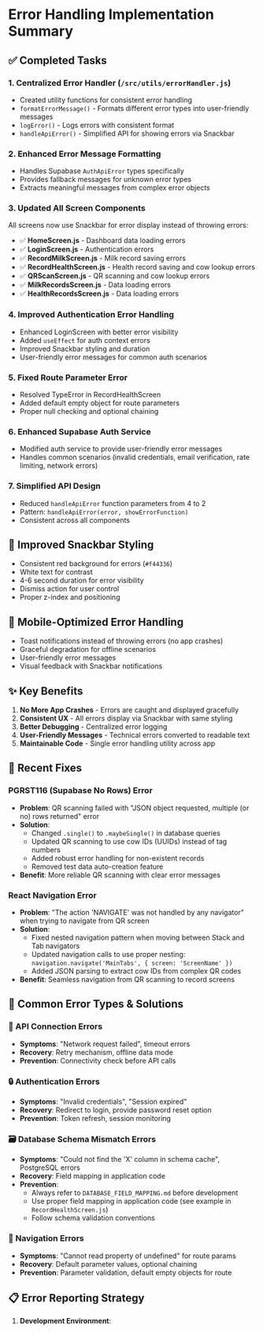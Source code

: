 # Error Handling Implementation Summary

## ✅ Completed Tasks

### 1. **Centralized Error Handler** (`/src/utils/errorHandler.js`)
- Created utility functions for consistent error handling
- `formatErrorMessage()` - Formats different error types into user-friendly messages
- `logError()` - Logs errors with consistent format
- `handleApiError()` - Simplified API for showing errors via Snackbar

### 2. **Enhanced Error Message Formatting**
- Handles Supabase `AuthApiError` types specifically
- Provides fallback messages for unknown error types
- Extracts meaningful messages from complex error objects

### 3. **Updated All Screen Components**
All screens now use Snackbar for error display instead of throwing errors:
- ✅ **HomeScreen.js** - Dashboard data loading errors
- ✅ **LoginScreen.js** - Authentication errors
- ✅ **RecordMilkScreen.js** - Milk record saving errors
- ✅ **RecordHealthScreen.js** - Health record saving and cow lookup errors
- ✅ **QRScanScreen.js** - QR scanning and cow lookup errors
- ✅ **MilkRecordsScreen.js** - Data loading errors
- ✅ **HealthRecordsScreen.js** - Data loading errors

### 4. **Improved Authentication Error Handling**
- Enhanced LoginScreen with better error visibility
- Added `useEffect` for auth context errors
- Improved Snackbar styling and duration
- User-friendly error messages for common auth scenarios

### 5. **Fixed Route Parameter Error**
- Resolved TypeError in RecordHealthScreen
- Added default empty object for route parameters
- Proper null checking and optional chaining

### 6. **Enhanced Supabase Auth Service**
- Modified auth service to provide user-friendly error messages
- Handles common scenarios (invalid credentials, email verification, rate limiting, network errors)

### 7. **Simplified API Design**
- Reduced `handleApiError` function parameters from 4 to 2
- Pattern: `handleApiError(error, showErrorFunction)`
- Consistent across all components

## 🎨 Improved Snackbar Styling
- Consistent red background for errors (`#f44336`)
- White text for contrast
- 4-6 second duration for error visibility
- Dismiss action for user control
- Proper z-index and positioning

## 📱 Mobile-Optimized Error Handling
- Toast notifications instead of throwing errors (no app crashes)
- Graceful degradation for offline scenarios
- User-friendly error messages
- Visual feedback with Snackbar notifications

## ✨ Key Benefits
1. **No More App Crashes** - Errors are caught and displayed gracefully
2. **Consistent UX** - All errors display via Snackbar with same styling
3. **Better Debugging** - Centralized error logging
4. **User-Friendly Messages** - Technical errors converted to readable text
5. **Maintainable Code** - Single error handling utility across app

## 🔧 Recent Fixes

### PGRST116 (Supabase No Rows) Error
- **Problem**: QR scanning failed with "JSON object requested, multiple (or no) rows returned" error
- **Solution**: 
  - Changed `.single()` to `.maybeSingle()` in database queries
  - Updated QR scanning to use cow IDs (UUIDs) instead of tag numbers
  - Added robust error handling for non-existent records
  - Removed test data auto-creation feature
- **Benefit**: More reliable QR scanning with clear error messages

### React Navigation Error
- **Problem**: "The action 'NAVIGATE' was not handled by any navigator" when trying to navigate from QR screen 
- **Solution**: 
  - Fixed nested navigation pattern when moving between Stack and Tab navigators
  - Updated navigation calls to use proper nesting: `navigation.navigate('MainTabs', { screen: 'ScreenName' })`
  - Added JSON parsing to extract cow IDs from complex QR codes
- **Benefit**: Seamless navigation from QR scanning to record screens

## 🚨 Common Error Types & Solutions

### 🔗 API Connection Errors
- **Symptoms**: "Network request failed", timeout errors
- **Recovery**: Retry mechanism, offline data mode
- **Prevention**: Connectivity check before API calls

### 🔒 Authentication Errors
- **Symptoms**: "Invalid credentials", "Session expired"
- **Recovery**: Redirect to login, provide password reset option
- **Prevention**: Token refresh, session monitoring

### 🗃️ Database Schema Mismatch Errors
- **Symptoms**: "Could not find the 'X' column in schema cache", PostgreSQL errors
- **Recovery**: Field mapping in application code
- **Prevention**: 
  - Always refer to `DATABASE_FIELD_MAPPING.md` before development
  - Use proper field mapping in application code (see example in `RecordHealthScreen.js`)
  - Follow schema validation conventions

### 📱 Navigation Errors
- **Symptoms**: "Cannot read property of undefined" for route params
- **Recovery**: Default parameter values, optional chaining
- **Prevention**: Parameter validation, default empty objects for route

## 📋 Error Reporting Strategy
1. **Development Environment**: 
